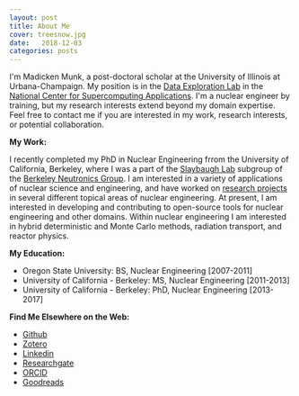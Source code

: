 ```yaml
---
layout: post
title: About Me
cover: treesnow.jpg
date:   2018-12-03
categories: posts
---  
```

 
I'm Madicken Munk, a post-doctoral scholar at the University of Illinois at Urbana-Champaign. 
My position is in the [Data Exploration Lab](http://dxl.ncsa.illinois.edu) 
in the [National Center for Supercomputing
Applications](http://www.ncsa.illinois.edu/). I'm a nuclear engineer by
training, but my research interests extend beyond my domain expertise. 
Feel free to contact me if you are interested in my work, 
research interests, or potential collaboration.  

**My Work:**

I recently completed my PhD in Nuclear Engineering frrom the University of
California, Berkeley, where I was a part of the [Slaybaugh Lab](https://github.com/SlaybaughLab)
subgroup of the [Berkeley Neutronics Group](http://neutronics.nuc.berkeley.edu/). 
I am interested in a variety of applications of nuclear science and engineering, 
and have worked on [research projects](/posts/2017/09/29/projects.html) in 
several different topical areas of nuclear engineering. 
At present, I am interested in developing and contributing to 
open-source tools for nuclear
engineering and other domains. Within nuclear engineering I am interested in 
hybrid deterministic and Monte Carlo methods, radiation transport, and reactor
physics. 

**My Education:** 

* Oregon State University: BS, Nuclear Engineering [2007-2011] 
* University of California - Berkeley: MS, Nuclear Engineering [2011-2013] 
* University of California - Berkeley: PhD, Nuclear Engineering [2013-2017]

**Find Me Elsewhere on the Web:**

 * [Github](http://www.github.com/munkm)
 * [Zotero](http://www.zotero.org/munkm)
 * [Linkedin](http://www.linkedin.com/pub/madicken-munk/b/a84/36a)
 * [Researchgate](http://www.researchgate.net/profile/Madicken_Munk)
 * [ORCID](http://orcid.org/0000-0003-0117-5366)
 * [Goodreads](http://www.goodreads.com/user/show/1247452-madicken)


